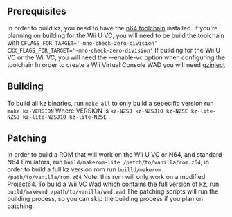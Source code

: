 ## Prerequisites
In order to build kz, you need to have the [n64 toolchain](https://github.com/glankk/n64) 
installed.  If you're planning on building for the Wii U VC, you will need to be build 
the toolchain with `CFLAGS_FOR_TARGET='-mno-check-zero-division' CXX_FLAGS_FOR_TARGET='-mno-check-zero-division'`
If building for the Wii U VC or the Wii VC, you will need the --enable-vc option when configuring the toolchain
In order to create a Wii Virtual Console WAD you will need [gzinject](https://github.com/krimtonz/gzinject)

## Building 
To build all kz binaries, run `make all` to only build a sepecific version run `make kz-VERSION` Where VERSION is
`kz-NZSJ kz-NZSJ10 kz-NZSE kz-lite-NZSJ kz-lite-NZSJ10 kz-lite-NZSE`

## Patching
In order to build a ROM that will work on the Wii U VC or N64, and standard N64 Emulators, run
`build/makerom-lite /patch/to/vanilla/rom.z64`, in order to build a full kz version rom
run `builld/makerom /path/to/vanilla/rom.z64` Note: this rom will only work on a modified
[Project64](https://github.com/krimtonz/project64).  To build a Wii VC Wad which contains the full
version of kz, run `build/makewad /path/to/vanilla/wad.wad`  The patching scripts will run
the building process, so you can skip the building process if you plan on patching.  